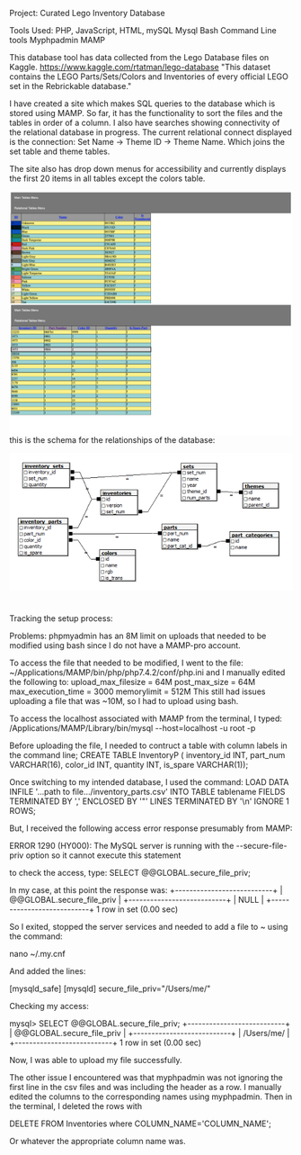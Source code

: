 Project: Curated Lego Inventory Database

Tools Used:
PHP, JavaScript, HTML, mySQL
Mysql Bash Command Line tools
Myphpadmin
MAMP


This database tool has data collected from the Lego Database files on Kaggle. https://www.kaggle.com/rtatman/lego-database
"This dataset contains the LEGO Parts/Sets/Colors and Inventories of every official LEGO set in the Rebrickable database."

I have created a site which makes SQL queries to the database which is stored using MAMP. So far, it has the functionality to sort the files and the tables in order of a column. I also have searches showing connectivity of the relational database in progress. The current relational connect displayed is the connection:
Set Name -> Theme ID -> Theme Name. Which joins the set table and theme tables.

The site also has drop down menus for accessibility and currently displays the first 20 items in all tables except the colors table.

<p><img align="left" src="https://raw.githubusercontent.com/jbrdge/PHP/master/PHP-001.png"></p>
<p><img align="left" src="https://raw.githubusercontent.com/jbrdge/PHP/master/PHP-002.png"></p>

this is the schema for the relationships of the database:

<p width=100%><img align="left" src="https://github.com/jbrdge/PHP/blob/master/Lego%20SQL%20DATABASE/LegoDatabase/1599/downloads_schema.png"></p>

<br><br><br><br><br><br><br><br><br><br><br><br><br><br><br><br>

Tracking the setup process:

Problems: phpmyadmin has an 8M limit on uploads that needed to be modified using bash since I do not have a MAMP-pro account.

To access the file that needed to be modified, I went to the file: 
~/Applications/MAMP/bin/php/php7.4.2/conf/php.ini
and I manually edited the following to: 
upload_max_filesize = 64M
post_max_size = 64M
max_execution_time = 3000
memorylimit = 512M
This still had issues uploading a file that was ~10M, so I had to upload using bash.

To access the localhost associated with MAMP from the terminal, I typed:
/Applications/MAMP/Library/bin/mysql --host=localhost -u root -p

Before uploading the file, I needed to contruct a table with column labels in the command line;
CREATE TABLE InventoryP ( inventory_id INT, part_num VARCHAR(16), color_id INT, quantity INT, is_spare VARCHAR(1));

Once switching to my intended database, I used the command:
LOAD DATA INFILE '…path to file…/inventory_parts.csv' INTO TABLE tablename FIELDS TERMINATED BY ',' ENCLOSED BY '"' LINES TERMINATED BY '\n' IGNORE 1 ROWS;

But, I received the following access error response presumably from MAMP:

ERROR 1290 (HY000): The MySQL server is running with the --secure-file-priv option so it cannot execute this statement

to check the access, type:
SELECT @@GLOBAL.secure_file_priv;

In my case, at this point the response was:
+---------------------------+
| @@GLOBAL.secure_file_priv |
+---------------------------+
| NULL                      |
+---------------------------+
1 row in set (0.00 sec)

So I exited, stopped the server services and needed to add a file to ~ using the command: 

nano ~/.my.cnf

And added the lines:

[mysqld_safe]
[mysqld]
secure_file_priv="/Users/me/"

Checking my access:

mysql> SELECT @@GLOBAL.secure_file_priv;
+---------------------------+
| @@GLOBAL.secure_file_priv |
+---------------------------+
| /Users/me/                |
+---------------------------+
1 row in set (0.00 sec)

Now, I was able to upload my file successfully.

The other issue I encountered was that myphpadmin was not ignoring the first line in the csv files and was including the header as a row. I manually edited the columns to the corresponding names using myphpadmin. Then in the terminal, I deleted the rows with

DELETE FROM Inventories where COLUMN_NAME='COLUMN_NAME';

Or whatever the appropriate column name was.

